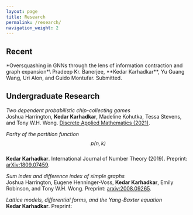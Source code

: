 ```yaml
---
layout: page
title: Research
permalink: /research/
navigation_weight: 2
---
```


<h2> Recent </h2>
*Oversquashing in GNNs through the lens of information contraction and graph expansion*\
Pradeep Kr. Banerjee, **Kedar Karhadkar**, Yu Guang Wang, Uri Alon, and Guido Montufar. Submitted.

<h2> Undergraduate Research </h2>

*Two dependent probabilistic chip-collecting games*\
Joshua Harrington, **Kedar Karhadkar**, Madeline Kohutka, Tessa Stevens, and Tony W.H. Wong. [Discrete Applied Mathematics (2021)](https://www.sciencedirect.com/science/article/pii/S0166218X20303760).

*Parity of the partition function $$p(n, k)$$*\
**Kedar Karhadkar**. International Journal of Number Theory (2019). Preprint: [arXiv:1809.07459](https://arxiv.org/abs/1809.07459).

*Sum index and difference index of simple graphs*\
Joshua Harrington, Eugene Henninger-Voss, **Kedar Karhadkar**, Emily Robinson, and Tony W.H. Wong. Preprint: [arxiv:2008.09265](https://arxiv.org/abs/2008.09265).

*Lattice models, differential forms, and the Yang-Baxter equation*\
**Kedar Karhadkar**. Preprint: 
